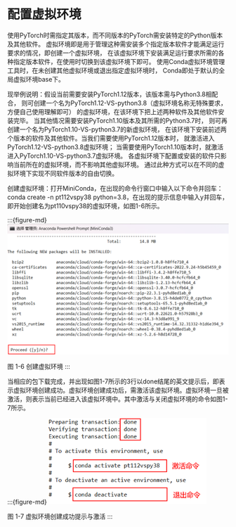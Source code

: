 # 配置虚拟环境


使用PyTorch时需指定其版本，而不同版本的PyTorch需安装特定的Python版本及其他软件。
虚拟环境即是用于管理这种需安装多个指定版本软件才能满足运行要求的情况，即创建一个虚拟环境，
在该虚拟环境下安装满足运行要求所需的各种指定版本软件，在使用时切换到该虚拟环境下即可。
使用Conda虚拟环境管理工具时，在未创建其他虚拟环境或退出指定虚拟环境时，
Conda即处于默认的全局虚拟环境base下。


现举例说明：假设当前需要安装PyTorch1.12版本，该版本需与Python3.8相配合，
则可创建一个名为PyTorch1.12-VS-python3.8（虚拟环境名称无特殊要求，方便自己使用理解即可）
的虚拟环境，在该环境下把上述两种软件及其他软件安装完毕。
当其他情况需要安装PyTorch1.10版本及其所需的Python3.7时，
则可再创建一个名为PyTorch1.10-VS-python3.7的新虚拟环境，
在该环境下安装前述两个版本的软件及其他软件。当我们需要使用PyTorch1.12版本时，
就激活进入PyTorch1.12-VS-python3.8虚拟环境；
当需要使用PyTorch1.10版本时，就激活进入PyTorch1.10-VS-python3.7虚拟环境。
各虚拟环境下配置或安装的软件只影响当前所在的虚拟环境，而不影响其他虚拟环境。
通过此种方式可以在不同的虚拟环境下实现不同软件版本的自由切换。


创建虚拟环境：打开MiniConda，在出现的命令行窗口中输入以下命令并回车：
conda create -n pt112vspy38 python=3.8，在出现的提示信息中输入y并回车，
即开始创建名为pt110vspy38的虚拟环境，如图1-6所示。

:::{figure-md}
<img src="../../_static/1/1.2/1-6.png" alt="图 1-6 创建虚拟环境">

图 1-6 创建虚拟环境
:::


当相应的包下载完成，并出现如图1-7所示的3行以done结尾的英文提示后，即表示虚拟环境创建成功。虚拟环境创建成功后，需激活该虚拟环境。虚拟环境一旦被激活，则表示当前已经进入该虚拟环境中。其中激活与关闭虚拟环境的命令如图1-7所示。

:::{figure-md}
<img src="../../_static/1/1.2/1-7.png" alt="图 1-7 虚拟环境创建成功提示与激活">

图 1-7 虚拟环境创建成功提示与激活
:::
